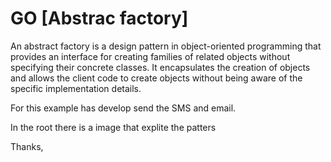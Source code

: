 # GO [Abstrac factory]

An abstract factory is a design pattern in object-oriented programming that provides an interface for creating families of related objects without specifying their concrete classes. It encapsulates the creation of objects and allows the client code to create objects without being aware of the specific implementation details.

For this example has develop send the SMS and email.

In the root there is a image that explite the patters 

Thanks,
